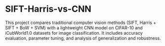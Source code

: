 # SIFT-Harris-vs-CNN
This project compares traditional computer vision methods (SIFT, Harris + SIFT + BoW + SVM) with a lightweight CNN model on CIFAR-10 and iCubWorld1.0 datasets for image classification. It includes accuracy evaluation, parameter tuning, and analysis of generalization and robustness.
